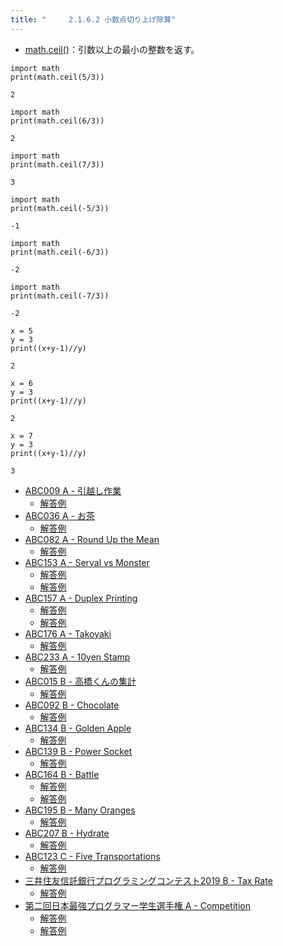 ```yaml
---
title: "　　　2.1.6.2 小数点切り上げ除算"
---
```


* [math.ceil()](https://docs.python.org/ja/3/library/math.html#math.ceil)：引数以上の最小の整数を返す。

```python:サンプルコード
import math
print(math.ceil(5/3))
```

```text:実行結果
2
```

```python:サンプルコード
import math
print(math.ceil(6/3))
```

```text:実行結果
2
```

```python:サンプルコード
import math
print(math.ceil(7/3))
```

```text:実行結果
3
```

```python:サンプルコード
import math
print(math.ceil(-5/3))
```

```text:実行結果
-1
```

```python:サンプルコード
import math
print(math.ceil(-6/3))
```

```text:実行結果
-2
```

```python:サンプルコード
import math
print(math.ceil(-7/3))
```

```text:実行結果
-2
```

```python:サンプルコード
x = 5
y = 3
print((x+y-1)//y)
```

```text:実行結果
2
```

```python:サンプルコード
x = 6
y = 3
print((x+y-1)//y)
```

```text:実行結果
2
```

```python:サンプルコード
x = 7
y = 3
print((x+y-1)//y)
```

```text:実行結果
3
```

- [ABC009 A - 引越し作業](https://atcoder.jp/contests/abc009/tasks/abc009_1)
    - [解答例](https://atcoder.jp/contests/abc009/submissions/15304197)
- [ABC036 A - お茶](https://atcoder.jp/contests/abc036/tasks/abc036_a)
    - [解答例](https://atcoder.jp/contests/abc036/submissions/15303345)
- [ABC082 A - Round Up the Mean](https://atcoder.jp/contests/abc082/tasks/abc082_a)
    - [解答例](https://atcoder.jp/contests/abc082/submissions/15303371)
- [ABC153 A - Serval vs Monster](https://atcoder.jp/contests/abc153/tasks/abc153_a)
    - [解答例](https://atcoder.jp/contests/abc153/submissions/22265972)
    - [解答例](https://atcoder.jp/contests/abc153/submissions/15300362)
- [ABC157 A - Duplex Printing](https://atcoder.jp/contests/abc157/tasks/abc157_a)
    - [解答例](https://atcoder.jp/contests/abc157/submissions/15303390)
    - [解答例](https://atcoder.jp/contests/abc157/submissions/15303433)
- [ABC176 A - Takoyaki](https://atcoder.jp/contests/abc176/tasks/abc176_a)
    - [解答例](https://atcoder.jp/contests/abc176/submissions/17425100)
- [ABC233 A - 10yen Stamp](https://atcoder.jp/contests/abc233/tasks/abc233_a)
    - [解答例](https://atcoder.jp/contests/abc233/submissions/28353181)
- [ABC015 B - 高橋くんの集計](https://atcoder.jp/contests/abc015/tasks/abc015_2)
    - [解答例](https://atcoder.jp/contests/abc015/submissions/15303479)
- [ABC092 B - Chocolate](https://atcoder.jp/contests/abc092/tasks/abc092_b)
    - [解答例](https://atcoder.jp/contests/abc092/submissions/35453956)
- [ABC134 B - Golden Apple](https://atcoder.jp/contests/abc134/tasks/abc134_b)
    - [解答例](https://atcoder.jp/contests/abc134/submissions/15303522)
- [ABC139 B - Power Socket](https://atcoder.jp/contests/abc139/tasks/abc139_b)
    - [解答例](https://atcoder.jp/contests/abc139/submissions/15303531)
- [ABC164 B - Battle](https://atcoder.jp/contests/abc164/tasks/abc164_b)
    - [解答例](https://atcoder.jp/contests/abc164/submissions/15303556)
    - [解答例](https://atcoder.jp/contests/abc164/submissions/15303563)
- [ABC195 B - Many Oranges](https://atcoder.jp/contests/abc195/tasks/abc195_b)
    - [解答例](https://atcoder.jp/contests/abc195/submissions/21269888)
- [ABC207 B - Hydrate](https://atcoder.jp/contests/abc207/tasks/abc207_b)
    - [解答例](https://atcoder.jp/contests/abc207/submissions/24702894)
- [ABC123 C - Five Transportations](https://atcoder.jp/contests/abc123/tasks/abc123_c)
    - [解答例](https://atcoder.jp/contests/abc123/submissions/15303669)
- [三井住友信託銀行プログラミングコンテスト2019 B - Tax Rate](https://atcoder.jp/contests/sumitrust2019/tasks/sumitb2019_b)
    - [解答例](https://atcoder.jp/contests/sumitrust2019/submissions/15303802)
- [第二回日本最強プログラマー学生選手権 A - Competition](https://atcoder.jp/contests/jsc2021/tasks/jsc2021_a)
    - [解答例](https://atcoder.jp/contests/jsc2021/submissions/22216893)
    - [解答例](https://atcoder.jp/contests/jsc2021/submissions/22218033)